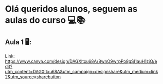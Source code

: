 # Olá queridos alunos, seguem as aulas do curso 💻📚

## Aula 1 🖥️:
Link: https://www.canva.com/design/DAGXltxu68A/8wnO9wrpPo8gSl1auH1ziQ/edit?utm_content=DAGXltxu68A&utm_campaign=designshare&utm_medium=link2&utm_source=sharebutton
